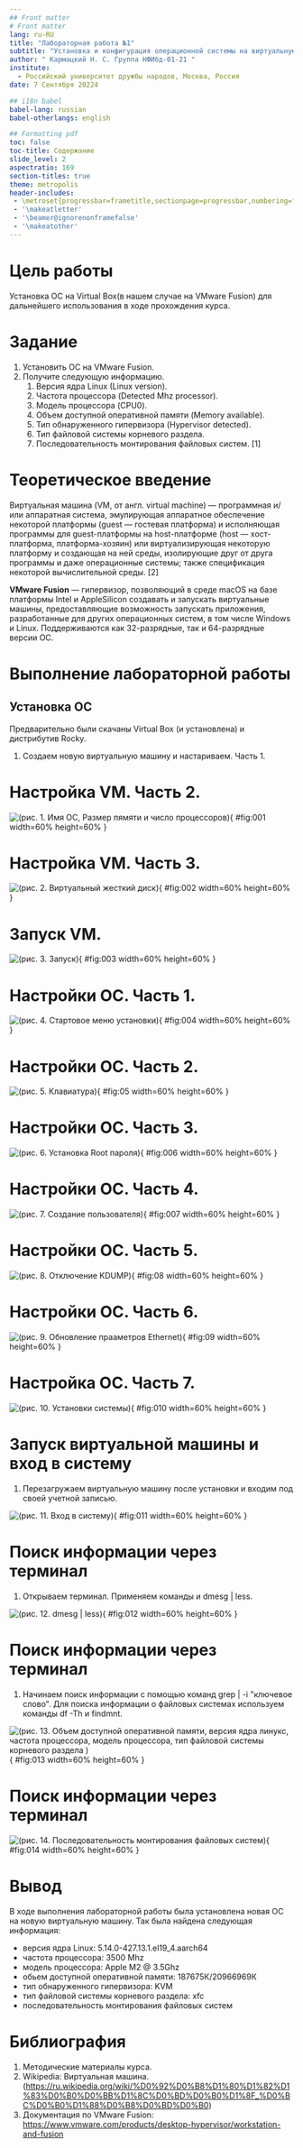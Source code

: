 ```yaml
---
## Front matter
# Front matter
lang: ru-RU
title: "Лабораторная работа №1"
subtitle: "Установка и конфигурация операционной системы на виртуальную машину"
author: " Кармацкий Н. С. Группа НФИбд-01-21 "
institute:
  - Российский университет дружбы народов, Москва, Россия
date: 7 Сентября 20224

## i18n babel
babel-lang: russian
babel-otherlangs: english

## Formatting pdf
toc: false
toc-title: Содержание
slide_level: 2
aspectratio: 169
section-titles: true
theme: metropolis
header-includes:
 - \metroset{progressbar=frametitle,sectionpage=progressbar,numbering=fraction}
 - '\makeatletter'
 - '\beamer@ignorenonframefalse'
 - '\makeatother'
---
```



# Цель работы

Установка ОС на Virtual Box(в нашем случае на VMware Fusion) для дальнейшего использования в ходе прохождения курса.

# Задание

1. Установить ОС на VMware Fusion.
2. Получите следующую информацию.
   1. Версия ядра Linux (Linux version).
   2. Частота процессора (Detected Mhz processor).
   3. Модель процессора (CPU0).
   4. Объем доступной оперативной памяти (Memory available).
   5. Тип обнаруженного гипервизора (Hypervisor detected).
   6. Тип файловой системы корневого раздела.
   7. Последовательность монтирования файловых систем. [1]

# Теоретическое введение

Виртуальная машина (VM, от англ. virtual machine) — программная и/или аппаратная система, эмулирующая аппаратное обеспечение некоторой платформы (guest — гостевая платформа) и исполняющая программы для guest-платформы на host-платформе (host — хост-платформа, платформа-хозяин) или виртуализирующая некоторую платформу и создающая на ней среды, изолирующие друг от друга программы и даже операционные системы; также спецификация некоторой вычислительной среды. [2]

**VMware Fusion**  — гипервизор, позволяющий в среде macOS на базе платформы Intel и AppleSilicon создавать и запускать виртуальные машины, предоставляющие возможность запускать приложения, разработанные для других операционных систем, в том числе Windows и Linux. Поддерживаются как 32-разрядные, так и 64-разрядные версии ОС.

# Выполнение лабораторной работы

## Установка ОС

Предварительно были скачаны Virtual Box (и установлена) и дистрибутив Rocky.

1. Создаем новую виртуальную машину и настариваем. Часть 1.



# Настройка VM. Часть 2.

![(рис. 1. Имя ОС, Размер пямяти и число процессоров)](image/1.png){ #fig:001 width=60% height=60% }

# Настройка VM. Часть 3.

![(рис. 2. Виртуальный жесткий диск)](image/2.png){ #fig:002 width=60% height=60% }

# Запуск VM. 

![(рис. 3. Запуск)](image/3.png){ #fig:003 width=60% height=60% }

# Настройки ОС. Часть 1.

![(рис. 4. Стартовое меню установки)](image/4.png){ #fig:004 width=60% height=60% }

# Настройки ОС. Часть 2.

![(рис. 5. Клавиатура)](image/5.png){ #fig:05 width=60% height=60% }

# Настройки ОС. Часть 3.

![(рис. 6. Установка Root пароля)](image/6.png){ #fig:006 width=60% height=60% }

# Настройки ОС. Часть 4.

![(рис. 7. Создание пользователя)](image/7.png){ #fig:007 width=60% height=60% }

# Настройки ОС. Часть 5.

![(рис. 8. Отключение KDUMP)](image/8.png){ #fig:08 width=60% height=60% }

# Настройки ОС. Часть 6.

![(рис. 9. Обновление прааметров Ethernet)](image/9.png){ #fig:09 width=60% height=60% }

# Настройка OC. Часть 7.

![(рис. 10. Установки системы)](image/10.png){ #fig:010 width=60% height=60% }

# Запуск виртуальной машины и вход в систему

1. Перезагружаем виртуальную машину после установки и входим под своей учетной записью. 

![(рис. 11. Вход в систему)](image/11.png){ #fig:011 width=60% height=60% }

# Поиск информации через терминал

1. Открываем терминал. Применяем команды и dmesg | less. 
   
![(рис. 12. dmesg | less)](image/12.png){ #fig:012 width=60% height=60% }

# Поиск информации через терминал

1. Начинаем поиск информации с помощью команд grep | -i "ключевое слово". Для поиска информации о файловых системах используем команды df -Th и findmnt.
  
![(рис. 13. Объем доступной оперативной памяти, версия ядра линукс, частота процессора, модель процессора, тип файловой системы корневого раздела )](image/13.png){ #fig:013 width=60% height=60% }

# Поиск информации через терминал

![(рис. 14. Последовательность монтирования файловых систем)](image/14.png){ #fig:014 width=60% height=60% }

# Вывод

В ходе выполнения лабораторной работы была установлена новая ОС на новую виртуальную машину. Так была найдена следующая информация:

- версия ядра Linux: 5.14.0-427.13.1.el19_4.aarch64
- частота процессора: 3500 Mhz  
- модель процессора: Apple M2 @ 3.5Ghz 
- обьем доступной оперативной памяти: 187675К/20966969К
- тип обнаруженного гипервизора: KVM
- тип файловой системы корневого раздела: xfc
- последовательность монтирования файловых систем

# Библиография

1. Методические материалы курса.
2. Wikipedia: Виртуальная машина. (https://ru.wikipedia.org/wiki/%D0%92%D0%B8%D1%80%D1%82%D1%83%D0%B0%D0%BB%D1%8C%D0%BD%D0%B0%D1%8F_%D0%BC%D0%B0%D1%88%D0%B8%D0%BD%D0%B0)
3. Документация по VMware Fusion: https://www.vmware.com/products/desktop-hypervisor/workstation-and-fusion
